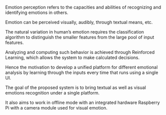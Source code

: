 Emotion perception refers to the capacities and abilities of recognizing and identifying emotions in others.

Emotion can be perceived visually, audibly, through textual means, etc.

The natural variation in human’s emotion requires the classification algorithm to distinguish the smaller features from the large pool of input features. 

Analyzing and computing such behavior is achieved through Reinforced Learning, which allows the system to make calculated decisions. 

Hence the motivation to develop a unified platform for different emotional analysis by learning through the inputs every time that runs using a single UI.

The goal of the proposed system is to bring textual as well as visual emotions recognition under a single platform.

It also aims to work in offline mode with an integrated hardware Raspberry Pi with a camera module used for visual emotion.

